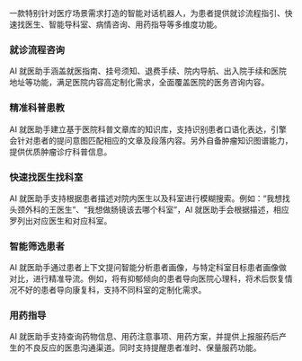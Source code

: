 一款特别针对医疗场景需求打造的智能对话机器人，为患者提供就诊流程指引、快速找医生、智能导科室、病情咨询、用药指导等多维度功能。
### 就诊流程咨询
AI 就医助手涵盖就医指南、挂号须知、退费手续、院内导航、出入院手续和医院地址等功能，满足医院内容高定制化需求，全面覆盖医院的医务咨询内容。
### 精准科普患教
AI 就医助手建立基于医院科普文章库的知识库，支持识别患者口语化表达，引擎会针对患者的提问意图匹配相应的文章及段落内容。另外自备肿瘤知识图谱能力，提供优质肿瘤诊疗科普信息。
### 快速找医生找科室
AI 就医助手支持根据患者描述对院内医生以及科室进行模糊搜索。例如：“我想找头颈外科的王医生”、“我想做肠镜该去哪个科室”，AI 就医助手会根据描述，相应罗列出对应医生和对应科室。
### 智能筛选患者
AI 就医助手通过患者上下文提问智能分析患者画像，与特定科室目标患者画像做对比，进行精准导流。例如，将有抑郁倾向的患者导向医院心理科，将术后恢复情况不好的患者导向康复科，支持不同科室的定制化需求。
### 用药指导
AI 就医助手支持查询药物信息、用药注意事项、用药方案，并提供上报服药后产生的不良反应的医患沟通渠道。同时支持提醒患者准时、保量服药功能。


